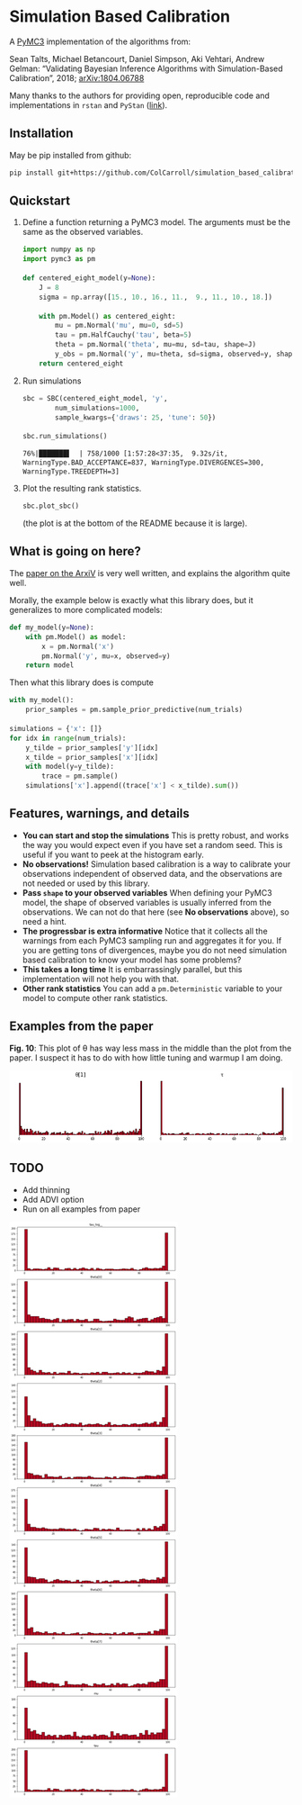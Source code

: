 # Simulation Based Calibration

A [PyMC3](http://docs.pymc.io) implementation of the algorithms from:

Sean Talts, Michael Betancourt, Daniel Simpson, Aki Vehtari, Andrew Gelman: “Validating Bayesian Inference Algorithms with Simulation-Based Calibration”, 2018; [arXiv:1804.06788](http://arxiv.org/abs/1804.06788)

Many thanks to the authors for providing open, reproducible code and implementations in `rstan` and `PyStan` ([link](https://github.com/seantalts/simulation-based-calibration)).


## Installation

May be pip installed from github:

```bash
pip install git+https://github.com/ColCarroll/simulation_based_calibration
```

## Quickstart

1. Define a function returning a PyMC3 model. The arguments must be the same as the observed variables.

    ```python
    import numpy as np
    import pymc3 as pm

    def centered_eight_model(y=None):
        J = 8
        sigma = np.array([15., 10., 16., 11.,  9., 11., 10., 18.])

        with pm.Model() as centered_eight:
            mu = pm.Normal('mu', mu=0, sd=5)
            tau = pm.HalfCauchy('tau', beta=5)
            theta = pm.Normal('theta', mu=mu, sd=tau, shape=J)
            y_obs = pm.Normal('y', mu=theta, sd=sigma, observed=y, shape=J)
        return centered_eight
    ```
2. Run simulations
    ```python
    sbc = SBC(centered_eight_model, 'y',
            num_simulations=1000,
            sample_kwargs={'draws': 25, 'tune': 50})

    sbc.run_simulations()
    ```
    ```pythontb
    76%|███████▌  | 758/1000 [1:57:28<37:35,  9.32s/it, WarningType.BAD_ACCEPTANCE=837, WarningType.DIVERGENCES=300, WarningType.TREEDEPTH=3]
    ```

3. Plot the resulting rank statistics.
    ```python
    sbc.plot_sbc()
    ```
    (the plot is at the bottom of the README because it is large).

## What is going on here?

The [paper on the ArxiV](http://arxiv.org/abs/1804.06788) is very well written, and explains the algorithm quite well.

Morally, the example below is exactly what this library does, but it generalizes to more complicated models:

```python
def my_model(y=None):
    with pm.Model() as model:
        x = pm.Normal('x')
        pm.Normal('y', mu=x, observed=y)
    return model
```

Then what this library does is compute

```python
with my_model():
    prior_samples = pm.sample_prior_predictive(num_trials)

simulations = {'x': []}
for idx in range(num_trials):
    y_tilde = prior_samples['y'][idx]
    x_tilde = prior_samples['x'][idx]
    with model(y=y_tilde):
        trace = pm.sample()
    simulations['x'].append((trace['x'] < x_tilde).sum())
```

## Features, warnings, and details

- **You can start and stop the simulations** This is pretty robust, and works the way you would expect even if you have set a random seed. This is useful if you want to peek at the histogram early.
- **No observations!** Simulation based calibration is a way to calibrate your observations independent of observed data, and the observations are not needed or used by this library.
- **Pass `shape` to your observed variables** When defining your PyMC3 model, the shape of observed variables is usually inferred from the observations. We can not do that here (see **No observations** above), so need a hint.
- **The progressbar is extra informative** Notice that it collects all the warnings from each PyMC3 sampling run and aggregates it for you. If you are getting tons of divergences, maybe you do not need simulation based calibration to know your model has some problems?
- **This takes a long time** It is embarrassingly parallel, but this implementation will not help you with that.
- **Other rank statistics** You can add a `pm.Deterministic` variable to your model to compute other rank statistics.

## Examples from the paper

**Fig. 10**: This plot of θ has way less mass in the middle than the plot from the paper. I suspect it has to do with how little tuning and warmup I am doing.

![replicated fig10](fig10.png)

## TODO

- Add thinning
- Add ADVI option
- Run on all examples from paper

![Simulation based calibration plots](centered.png)
